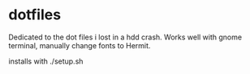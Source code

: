 dotfiles
========

Dedicated to the dot files i lost in a hdd crash.
Works well with gnome terminal, manually change fonts to Hermit.

installs with ./setup.sh
